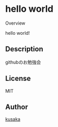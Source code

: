 hello world
====

Overview

hello world!

## Description

githubのお勉強会

## License

MIT

## Author

[kusaka](https://github.com/kusaka3/)

